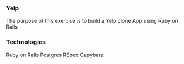 ### Yelp

The purpose of this exercise is to build a Yelp clone App using Ruby on Rails

### Technologies

Ruby on Rails
Postgres
RSpec
Capybara
